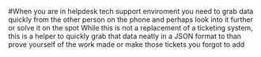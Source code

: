 
#When you are in helpdesk tech support enviroment you need to grab data quickly from the other person on the phone and perhaps look into it further or solve it on the spot
While this is not a replacement of a ticketing system, this is a helper to quickly grab that data neatly in a JSON format to than prove yourself of the work made or make those tickets you forgot to add

